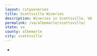 ```yaml
---
layout: citywineries
title: Scottsville Wineries
description: Wineries in Scottsville, VA
permalink: /va/albemarle/scottsville/
state: va
county: albemarle
city: scottsville
---
```

-
